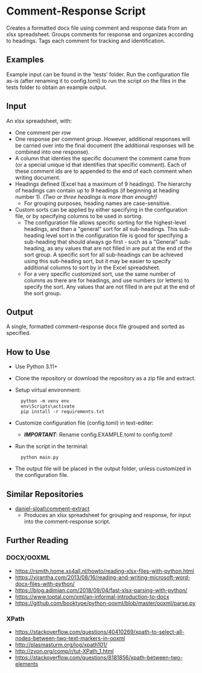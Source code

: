 # Comment-Response Script

Creates a formatted docx file using comment and response data from an xlsx spreadsheet. Groups comments for response and organizes according to headings. Tags each comment for tracking and identification.

## Examples
Example input can be found in the 'tests' folder. Run the configuration file as-is (after renaming it to config.toml) to run the script on the files in the tests folder to obtain an example output.

## Input
An xlsx spreadsheet, with:
- One comment per row
- One response per comment *group*. However, additional responses will be carried over into the final document (the additional responses will be combined into one response). 
- A column that identies the specific document the comment came from (or a special unique id that identifies that specific comment). Each of these comment ids are to appended to the end of each comment when writing document.
- Headings defined (Excel has a maximum of 9 headings). The hierarchy of headings can contain up to 9 headings (if beginning at heading number 1). *(Two or three headings is more than enough!)*
  - For grouping purposes, heading names are case-sensitive.
- Custom sorts can be applied by either specifying in the configuration file, or by specifying columns to be used in sorting.
  - The configuration file allows specific sorting for the highest-level headings, and then a "general" sort for all sub-headings. This sub-heading level sort in the configuration file is good for specifying a sub-heading that should always go first - such as a "General" sub-heading, as any values that are not filled in are put at the end of the sort group. A specific sort for all sub-headings can be achieved using this sub-heading sort, but it may be easier to specify additional columns to sort by in the Excel spreadsheet.
  - For a very specific customized sort, use the same number of columns as there are for headings, and use numbers (or letters) to specify the sort. Any values that are not filled in are put at the end of the sort group.

## Output
A single, formatted comment-response docx file grouped and sorted as specified.

## How to Use

- Use Python 3.11+
- Clone the repository or download the repository as a zip file and extract.
- Setup virtual environment:

        python -m venv env
        env\Scripts\activate
        pip install -r requirements.txt

- Customize configuration file (config.toml) in text-editer:
  - ***IMPORTANT***: Rename config.EXAMPLE.toml to config.toml!

- Run the script in the terminal:  

        python main.py

- The output file will be placed in the output folder, unless customized in the configuration file.

## Similar Repositories

- [daniel-sloat\comment-extract](https://github.com/daniel-sloat/comment-extract)
  - Produces an xlsx spreadsheet for grouping and response, for input into the comment-response script.

## Further Reading

### DOCX/OOXML

- https://rsmith.home.xs4all.nl/howto/reading-xlsx-files-with-python.html
- https://virantha.com/2013/08/16/reading-and-writing-microsoft-word-docx-files-with-python/
- https://blog.adimian.com/2018/09/04/fast-xlsx-parsing-with-python/
- https://www.toptal.com/xml/an-informal-introduction-to-docx
- https://github.com/booktype/python-ooxml/blob/master/ooxml/parse.py

### XPath

- https://stackoverflow.com/questions/40410269/xpath-to-select-all-nodes-between-two-text-markers-in-ooxml
- http://plasmasturm.org/log/xpath101/
- http://zvon.org/comp/r/tut-XPath_1.html
- https://stackoverflow.com/questions/8181856/xpath-between-two-elements